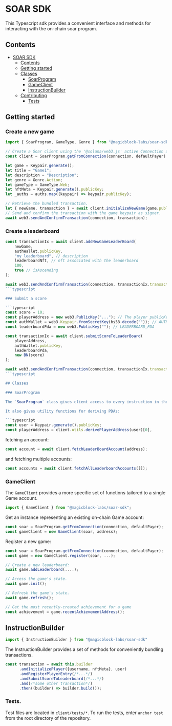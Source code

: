 # SOAR SDK

This Typescript sdk provides a convenient interface and methods for interacting with the on-chain soar program.

## Contents

- [SOAR SDK](#soar-sdk)
  - [Contents](#contents)
  - [Getting started](#getting-started)
  - [Classes](#classes)
    - [SoarProgram](#soarprogram)
    - [GameClient](#gameclient)
    - [InstructionBuilder](#instructionbuilder)
  - [Contributing](#contributing)
    - [Tests](#tests)

## Getting started

### Create a new game

```typescript
import { SoarProgram, GameType, Genre } from "@magicblock-labs/soar-sdk";

// Create a Soar client using the '@solana/web3.js' active Connection and a defaultPayer
const client = SoarProgram.getFromConnection(connection, defaultPayer); 

let game = Keypair.generate();
let title = "Game1";
let description = "Description";
let genre = Genre.Action;
let gameType = GameType.Web; 
let nftMeta = Keypair.generate().publicKey;
let _auths = auths.map((keypair) => keypair.publicKey);

// Retrieve the bundled transaction.
let { newGame, transaction } = await client.initializeNewGame(game.publicKey, title, description, genre, gameType, nftMeta, _auths);
// Send and confirm the transaction with the game keypair as signer. 
await web3.sendAndConfirmTransaction(connection, transaction);
```

### Create a leaderboard

```typescript
const transactionIx = await client.addNewGameLeaderBoard(
    newGame,
    authWallet.publicKey,
    "my leaderboard", // description
    leaderboardNft, // nft associated with the leaderboard
    100,
    true // isAscending
);

await web3.sendAndConfirmTransaction(connection, transactionIx.transaction, [authWallet]);
```typescript

### Submit a score

```typescript
const score = 10;
const playerAddress = new web3.PublicKey("..."); // The player publicKey
const authWallet = web3.Keypair.fromSecretKey(bs58.decode("")); // AUTH_WALLET_PRIVATE_KEY
const leaderboardPda = new web3.PublicKey(""); // LEADERBOARD_PDA

const transactionIx = await client.submitScoreToLeaderBoard(
    playerAddress,
    authWallet.publicKey,
    leaderboardPda,
    new BN(score)
);

await web3.sendAndConfirmTransaction(connection, transactionIx.transaction, [authWallet]);
```typescript

## Classes

### SoarProgram

The `SoarProgram` class gives client access to every instruction in the on-chain SOAR program.

It also gives utility functions for deriving PDAs:

```typescript
const user = Keypair.generate().publicKey;
const playerAddress = client.utils.derivePlayerAddress(user)[0],
```

fetching an account:

```typescript
const account = await client.fetchLeaderBoardAccount(address);
```

and fetching multiple accounts:

```typescript
const accounts = await client.fetchAllLeaderboardAccounts([]);
```

### GameClient

The `GameClient` provides a more specific set of functions tailored to a single Game account.

```typescript
import { GameClient } from "@magicblock-labs/soar-sdk";
```

Get an instance representing an existing on-chain Game account:

```typescript
const soar = SoarProgram.getFromConnection(connection, defaultPayer);
const gameClient = new GameClient(soar, address);
```

Register a new game:

```typescript
const soar = SoarProgram.getFromConnection(connection, defaultPayer);
const game = new GameClient.register(soar, ...);
```

```typescript
// Create a new leaderboard:
await game.addLeaderboard(....);

// Access the game's state.
await game.init();

// Refresh the game's state.
await game.refresh();

// Get the most recently-created achievement for a game
const achievement = game.recentAchievementAddress();
```

## InstructionBuilder

```typescript
import { InstructionBuilder } from "@magicblock-labs/soar-sdk"
```

The InstructionBuilder provides a set of methods for conveniently bundling transactions.

```typescript
const transaction = await this.builder
      .andInitializePlayer({username, nftMeta}, user)
      .andRegisterPlayerEntry(/*...*/)
      .andSubmitScoreToLeaderboard(/*...*/)
      .and(/*some other transaction*/)
      .then((builder) => builder.build());
```

### Tests.

Test files are located in `client/tests/*`. To run the tests, enter `anchor test` from the root directory of the repository.
